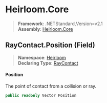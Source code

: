 # Heirloom.Core

> **Framework**: .NETStandard,Version=v2.1  
> **Assembly**: [Heirloom.Core][0]

## RayContact.Position (Field)

> **Namespace**: [Heirloom][0]  
> **Declaring Type**: [RayContact][1]

#### Position

The point of contact from a collision or ray.

```cs
public readonly Vector Position
```

[0]: ../../../Heirloom.Core.md
[1]: ../RayContact.md
